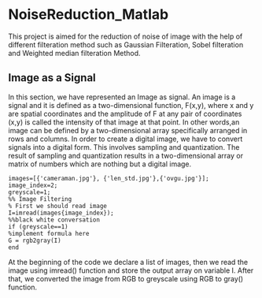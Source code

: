 # NoiseReduction_Matlab
This project is aimed for the reduction of noise of image with the help of different filteration method such as Gaussian Filteration, Sobel filteration and Weighted median filteration Method.
## Image as a Signal
In this section, we have represented an Image as signal. An image is a signal and it is defined as a two-dimensional function, F(x,y), where x and y are spatial
coordinates and the amplitude of F at any pair of coordinates (x,y) is called the intensity of that image at that point. In other words,an image can be defined 
by a two-dimensional array specifically arranged in rows and columns. In order to create a digital image, we have to convert signals into a digital form. This involves sampling and quantization. The result of sampling and quantization results in a two-dimensional array or matrix of numbers which are nothing but a digital image.

```
images=[{'cameraman.jpg'}, {'len_std.jpg'},{'ovgu.jpg'}];
image_index=2;
greyscale=1;
%% Image Filtering
% First we should read image
I=imread(images{image_index});
%%black white conversation
if (greyscale==1)
%implement formula here
G = rgb2gray(I)
end
```

At the beginning of the code we declare a list of images, then we read the image using imread() function and store the output array on variable I. After that, we converted the image from RGB to greyscale using RGB to gray() function.

